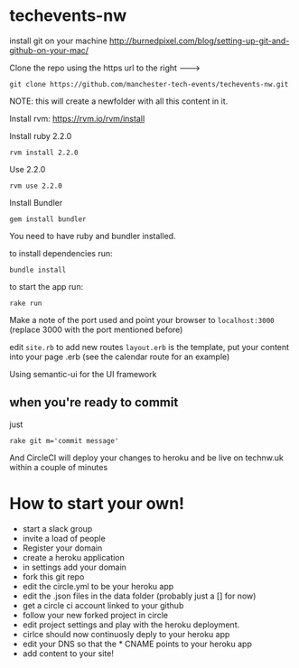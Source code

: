 # techevents-nw
install git on your machine
http://burnedpixel.com/blog/setting-up-git-and-github-on-your-mac/

Clone the repo using the https url to the right ---> 
```
git clone https://github.com/manchester-tech-events/techevents-nw.git
```
NOTE: this will create a newfolder with all this content in it.

Install rvm:
https://rvm.io/rvm/install

Install ruby 2.2.0
```
rvm install 2.2.0
```

Use 2.2.0
```
rvm use 2.2.0
```

Install Bundler
```
gem install bundler
```

You need to have ruby and bundler installed.

to install dependencies run:
```
bundle install
```

to start the app run:
```
rake run
```

Make a note of the port used and point your browser to `localhost:3000` (replace 3000 with the port mentioned before)

edit `site.rb` to add new routes
`layout.erb` is the template, put your content into your page .erb (see the calendar route for an example)

Using semantic-ui for the UI framework

## when you're ready to commit
just
```
rake git m='commit message'
```
And CircleCI will deploy your changes to heroku and be live on technw.uk within a couple of minutes


# How to start your own!
 - start a slack group
 - invite a load of people
 - Register your domain
 - create a heroku application
 - in settings add your domain
 - fork this git repo
 - edit the circle.yml to be your heroku app
 - edit the .json files in the data folder (probably just a [] for now)
 - get a circle ci account linked to your github
 - follow your new forked project in circle
 - edit project settings and play with the heroku deployment.
 - cirlce should now continuosly deply to your heroku app
 - edit your DNS so that the * CNAME points to your heroku app
 - add content to your site!
